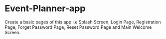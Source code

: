 # Event-Planner-app
Create a basic pages of this app i.e Splash Screen, Login Page, Registration Page, Forget Password Page, Reset Password Page and Main Welcome Screen.
